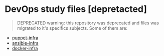 # DevOps study files [depretacted]

> DEPRECATED warning: this repository was deprecated and files was migrated to it's specifics subjects. Some of them are:

* [puppet-infra](https://github.com/mtulio/puppet-infra)
* [ansible-infra](https://github.com/mtulio/ansible-infra)
* [docker-infra](https://github.com/mtulio/docker-infra)

